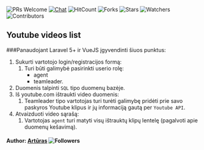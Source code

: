 ![PRs Welcome](https://img.shields.io/badge/PRs-welcome-brightgreen.svg)
[![Chat](https://img.shields.io/discord/620935790867906561?label=chat)](https://discordapp.com/channels/620935790867906561)
![HitCount](http://hits.dwyl.io/keizah7/laravel-youtube-videos-list.svg)
![Forks](https://img.shields.io/github/forks/keizah7/laravel-youtube-videos-list?style=social)
![Stars](https://img.shields.io/github/stars/keizah7/laravel-youtube-videos-list?style=social)
![Watchers](https://img.shields.io/github/watchers/keizah7/laravel-youtube-videos-list?style=social)
![Contributors](https://img.shields.io/github/contributors/keizah7/laravel-youtube-videos-list)
## Youtube videos list
###Panaudojant Laravel 5+ ir VueJS įgyvendinti šiuos punktus:
1. Sukurti vartotojo login/registracijos formą:
    1. Turi būti galimybė pasirinkti userio rolę:
        - agent
        - teamleader.
1. Duomenis talpinti `SQL` tipo duomenų bazėje. 
1. Iš youtube.com ištraukti video duomenis:
    1. Teamleader tipo vartotojas turi turėti galimybę pridėti prie savo paskyros Youtube klipus ir jų informaciją gautą per `Youtube API`.
1. Atvaizduoti video sąrašą:
    1. Vartotojas `agent` turi matyti visų ištrauktų klipų lentelę (pagalvoti apie duomenų kešavimą).



#### Author: [Artūras](https://github.com/keizah7) ![Followers](https://img.shields.io/github/followers/keizah7?style=social)

